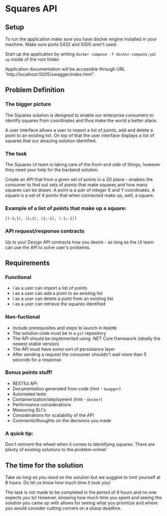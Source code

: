# Squares API
## Setup
To run the application make sure you have docker engine installed in your machine. Make sure ports 5432 and 5005 aren't used.

Start up the application by writing `docker compose -f docker-compose.yml up` inside of the root folder.

Application documentation will be accessible through URL `http://localhost:5005/swagger/index.html".


## Problem Definition
### The bigger picture
The Squares solution is designed to enable our enterprise consumers to identify squares from coordinates and thus make the world a better place.

A user interface allows a user to import a list of points, add and delete a point to an existing list. On top of that the user interface displays a list of squares that our amazing solution identified.

### The task
The Squares UI team is taking care of the front-end side of things, however they need your help for the backend solution.

Create an API that from a given set of points in a 2D plane - enables the consumer to find out sets of points that make squares and how many squares can be drawn. A point is a pair of integer X and Y coordinates. A square is a set of 4 points that when connected make up, well, a square. 

### Example of a list of points that make up a square:
```[(-1;1), (1;1), (1;-1), (-1;-1)]```

### API request/response contracts
Up to you! Design API contracts how you desire - as long as the UI team can use the API to solve user's problems.

## Requirements
### Functional
* I as a user can import a list of points
* I as a user can add a point to an existing list
* I as a user can delete a point from an existing list
* I as a user can retrieve the squares identified

### Non-fuctional
* Include prerequisites and steps to launch in `README`
* The solution code must be in a `git` repository
* The API should be implemented using .NET Core framework (ideally the newest stable version)
* The API must have some sort of persistance layer
* After sending a request the consumer shouldn't wait more than 5 seconds for a response

### Bonus points stuff!
* RESTful API
* Documentation generated from code (hint - `Swagger`)
* Automated tests
* Containerization/deployment (hint - `Docker`)
* Performance considerations
* Measuring SLI's
* Considerations for scalability of the API
* Comments/thoughts on the decisions you made

### A quick tip:
Don't reinvent the wheel when it comes to identifying squares. There are plenty of existing solutions to the problem online!

## The time for the solution
Take *as long as you need* on the solution but we suggest to limit yourself at 8 hours. Do let us know how much time it took you!

The task is not made to be completed in the period of 8 hours and no one expects you to! However, knowing how much time you spent and seeing the solution you came up with allows for seeing what you prioritize and where you would consider cutting corners on a sharp deadline.
